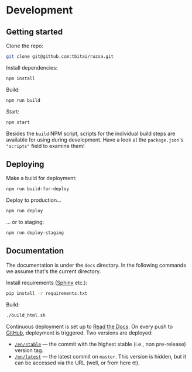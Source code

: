 # Development

## Getting started

Clone the repo:

```sh
git clone git@github.com:tbitai/ruzsa.git
```

Install dependencies:

```sh
npm install
```

Build:

```sh
npm run build
```

Start:

```sh
npm start
```

Besides the `build` NPM script, scripts for the individual build steps are available for using during development. Have 
a look at the `package.json`'s `"scripts"` field to examine them!

## Deploying

Make a build for deployment:

```sh
npm run build-for-deploy
```

Deploy to production...

```sh
npm run deploy
```

... or to staging:

```sh
npm run deploy-staging
```

## Documentation

The documentation is under the `docs` directory. In the following commands we assume that's the current directory.

Install requirements ([Sphinx](https://www.sphinx-doc.org) etc.):

```sh
pip install -r requirements.txt
```

Build:

```sh
./build_html.sh
```

Continuous deployment is set up to [Read the Docs](https://ruzsa.readthedocs.io). On every push to 
[GitHub](https://github.com/tbitai/ruzsa), deployment is triggered. Two versions are deployed:
* [`/en/stable`](https://ruzsa.readthedocs.io/en/stable) — the commit with the highest stable (i.e., non pre-release) 
  version tag.
* [`/en/latest`](https://ruzsa.readthedocs.io/en/latest) — the latest commit on `master`. This version is hidden, but it 
  can be accessed via the URL (well, or from here 🤓).